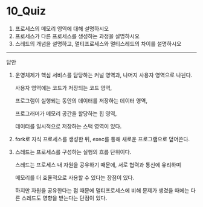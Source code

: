 # 10_Quiz

1. 프로세스의 메모리 영역에 대해 설명하시오
2. 프로세스가 다른 프로세스를 생성하는 과정을 설명하시오
3. 스레드의 개념을 설명하고, 멀티프로세스와 멀티스레드의 차이를 설명하시오

---

답안

1. 운영체제가 핵심 서비스를 담당하는 커널 영역과, 나머지 사용자 영역으로 나뉜다.
    
    사용자 영역에는 코드가 저장되는 코드 영역,
    
    프로그램이 실행되는 동안의 데이터를 저장하는 데이터 영역,
    
    프로그래머가 메모리 공간을 할당하는 힙 영역,
    
    데이터를 일시적으로 저장하는 스택 영역이 있다.
    
2. fork로 자식 프로세스를 생성한 뒤, exec를 통해 새로운 프로그램으로 덮어쓴다.
3. 스레드는 프로세스를 구성하는 실행의 흐름 단위이다.
    
    스레드는 프로세스 내 자원을 공유하기 때문에, 서로 협력과 통신에 유리하며
    
    메모리를 더 효율적으로 사용할 수 있다는 장점이 있다.
    
    하지만 자원을 공유한다는 점 때문에 멀티프로세스에 비해 문제가 생겼을 때에는 다른 스레드도 영향을 받는다는 단점이 있다.